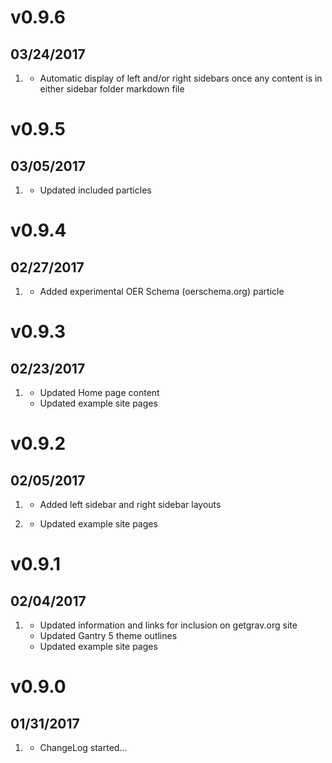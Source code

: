 # v0.9.6
## 03/24/2017

1. [](#improved)
    * Automatic display of left and/or right sidebars once any content is in either sidebar folder markdown file

# v0.9.5
## 03/05/2017

1. [](#improved)
    * Updated included particles

# v0.9.4
## 02/27/2017

1. [](#new)
    * Added experimental OER Schema (oerschema.org) particle

# v0.9.3
## 02/23/2017

1. [](#improved)
    * Updated Home page content
    * Updated example site pages

# v0.9.2
## 02/05/2017

1. [](#new)
    * Added left sidebar and right sidebar layouts

1. [](#improved)
    * Updated example site pages

# v0.9.1
## 02/04/2017

1. [](#improved)
    * Updated information and links for inclusion on getgrav.org site
    * Updated Gantry 5 theme outlines
    * Updated example site pages

# v0.9.0
## 01/31/2017

1. [](#new)
    * ChangeLog started...
